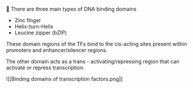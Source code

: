  There are three main types of DNA binding domains
- Zinc finger
- Helix-turn-Helix
- Leucine zipper (bZIP)

These domain regions of the TFs bind to the cis-acting sites present within promoters and enhancer/silencer regions.

The other domain acts as a trans - activating/repressing region that can activate or repress transcription.

![[Binding domains of transcription factors.png]]